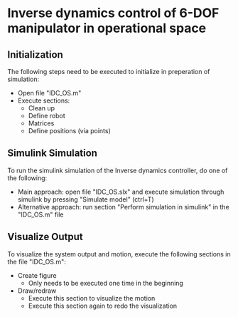 # Inverse dynamics control of 6-DOF manipulator in operational space
## Initialization 
The following steps need to be executed to initialize in preperation of simulation:
+ Open file "IDC\_OS.m"
+ Execute sections:
    - Clean up
    - Define robot
    - Matrices
    - Define positions (via points)

## Simulink Simulation
To run the simulink simulation of the Inverse dynamics controller, do one of the following:
+ Main approach: open file "IDC\_OS.slx" and execute simulation through simulink by pressing "Simulate model" (ctrl+T)
+ Alternative approach: run section "Perform simulation in simulink" in the "IDC\_OS.m" file

## Visualize Output
To visualize the system output and motion, execute the following sections in the file "IDC\_OS.m":
+ Create figure 
    - Only needs to be executed one time in the beginning
+ Draw/redraw
    - Execute this section to visualize the motion
    - Execute this section again to redo the visualization
